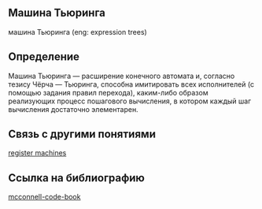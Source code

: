 ## Машина Тьюринга 
машина Тьюринга  (eng: expression trees) 

## Определение
Машина Тьюринга — расширение конечного автомата и, согласно тезису Чёрча — Тьюринга, способна имитировать всех исполнителей (с помощью задания правил перехода), каким-либо образом реализующих процесс пошагового вычисления, в котором каждый шаг вычисления достаточно элементарен.

## Связь с другими понятиями

[register machines](https://github.com/vernikkkkkkkkkkkkkkkkkkk/concept/blob/main/virtual%20machines/register%20machines/register%20machines.md)

## Cсылка на библиографию

[mcconnell-code-book](https://github.com/vernikkkkkkkkkkkkkkkkkkk/concept/blob/main/bibliography/instruction%20set/mcconnell-code-book.md)
